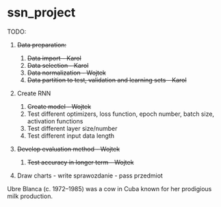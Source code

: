 # ssn_project
TODO:
1) ~~Data preparation:~~
    1) ~~Data import - Karol~~
    2) ~~Data selection - Karol~~
    3) ~~Data normalization - Wojtek~~
    4) ~~Data partition to test, validation and learning sets - Karol~~

2) Create RNN
    1) ~~Create model - Wojtek~~
    2) Test different optimizers, loss function, epoch number, batch size, activation functions
    3) Test different layer size/number
    4) Test different input data length
    
3) ~~Develop evaluation method - Wojtek~~
    1) ~~Test accuracy in longer term - Wojtek~~

4) Draw charts - write sprawozdanie - pass przedmiot

Ubre Blanca (c. 1972–1985) was a cow in Cuba known for her prodigious milk production.
